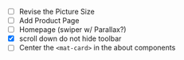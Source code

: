 - [ ] Revise the Picture Size
- [ ] Add Product Page
- [ ] Homepage (swiper w/ Parallax?)
- [X] scroll down do not hide toolbar
- [ ] Center the `<mat-card>` in the about components
